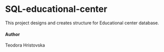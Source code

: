 # SQL-educational-center
This project designs and creates structure for Educational center database. 
#### Author
Teodora Hristovska
